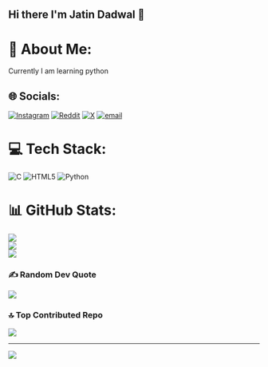 ## Hi there I'm Jatin Dadwal 👋


# 💫 About Me:
Currently I am learning python 


## 🌐 Socials:
[![Instagram](https://img.shields.io/badge/Instagram-%23E4405F.svg?logo=Instagram&logoColor=white)](https://instagram.com/_Jatin_dadwal_) [![Reddit](https://img.shields.io/badge/Reddit-%23FF4500.svg?logo=Reddit&logoColor=white)](https://reddit.com/user/Jatindadwal23) [![X](https://img.shields.io/badge/X-black.svg?logo=X&logoColor=white)](https://x.com/Jatindadwl23) [![email](https://img.shields.io/badge/Email-D14836?logo=gmail&logoColor=white)](mailto:jatindadwal144@gmail.com) 

# 💻 Tech Stack:
![C](https://img.shields.io/badge/c-%2300599C.svg?style=for-the-badge&logo=c&logoColor=white) ![HTML5](https://img.shields.io/badge/html5-%23E34F26.svg?style=for-the-badge&logo=html5&logoColor=white) ![Python](https://img.shields.io/badge/python-3670A0?style=for-the-badge&logo=python&logoColor=ffdd54)
# 📊 GitHub Stats:
![](https://github-readme-stats.vercel.app/api?username=Jatindadwal23&theme=dark&hide_border=false&include_all_commits=true&count_private=false)<br/>
![](https://nirzak-streak-stats.vercel.app/?user=Jatindadwal23&theme=dark&hide_border=false)<br/>
![](https://github-readme-stats.vercel.app/api/top-langs/?username=Jatindadwal23&theme=dark&hide_border=false&include_all_commits=true&count_private=false&layout=compact)

### ✍ Random Dev Quote
![](https://quotes-github-readme.vercel.app/api?type=horizontal&theme=radical)

### 🔝 Top Contributed Repo
![](https://github-contributor-stats.vercel.app/api?username=Jatindadwal23&limit=5&theme=dark&combine_all_yearly_contributions=true)

---
[![](https://visitcount.itsvg.in/api?id=Jatindadwal23&icon=0&color=0)](https://visitcount.itsvg.in)

<!-- Proudly created with GPRM ( https://gprm.itsvg.in ) -->
